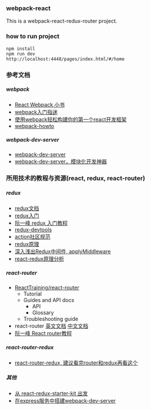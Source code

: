 ### webpack-react
This is a webpack-react-redux-router project.

### how to run project
```
npm install
npm run dev
http://localhost:4448/pages/index.html/#/home
```


### 参考文档
##### webpack
- [React Webpack 小书](https://fakefish.github.io/react-webpack-cookbook/Introduction-to-Webpack.html)
- [webpack入门指迷](https://segmentfault.com/a/1190000002551952)
- [使用webpack轻松构建你的第一个react开发框架](http://www.jianshu.com/p/c8a805145046)
- [webpack-howto](https://github.com/petehunt/webpack-howto)
##### webpack-dev-server
- [webpack-dev-server](http://gold.xitu.io/entry/57b94d8879bc44005ba13b4c)
- [webpack-dev-server，模块化开发神器](http://gold.xitu.io/post/582a8b61a22b9d006b5770c0)

### 所用技术的教程与资源(react, redux, react-router)
##### redux
- [redux文档](http://redux.js.org/)
- [redux入门](http://cw.hubwiz.com/card/c/56fa02b65fd193d76fcc6c34/1/1/1/)
- [阮一峰 redux 入门教程](http://www.ruanyifeng.com/blog/2016/09/redux_tutorial_part_one_basic_usages.html)
- [redux-devtools](https://github.com/gaearon/redux-devtools)
- [action社区规范](https://github.com/acdlite/flux-standard-action)
- [redux原理](http://www.cnblogs.com/hhhyaaon/p/5860159.html)
- [深入浅出Redux中间件, applyMiddleware](http://www.tuicool.com/articles/u6JRjyz)
- [react-redux原理分析](http://www.cnblogs.com/hhhyaaon/p/5863408.html)

##### react-router
- [ReactTraining/react-router](https://github.com/ReactTraining/react-router)
	- Tutorial
	- Guides and API docs
		- API
		- Glossary
	- Troubleshooting guide
- react-router
	[英文文档](https://github.com/ReactTraining/react-router/tree/master/docs)
	[中文文档](https://react-guide.github.io/react-router-cn/)
- [阮一峰 React router教程](http://www.ruanyifeng.com/blog/2016/05/react_router.html?utm_source=tool.lu)

##### react-router-redux
- [react-router-redux, 建议看完router和redux再看这个](https://github.com/reactjs/react-router-redux)


##### 其他
- [从 react-redux-starter-kit 出发](https://codehut.me/2016/07/30/starting-out-with-react-redux-starter-kit/)
- [在express服务中搭建webpack-dev-server](http://www.boiajs.com/2015/08/25/webpack-dev-server-and-express-server)
